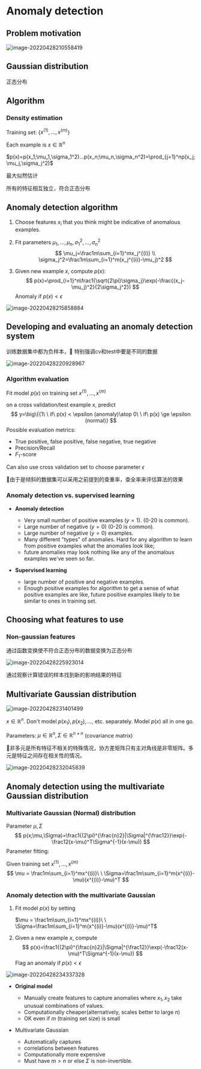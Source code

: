 # Anomaly detection

## Problem motivation

![image-20220428210558419](assets/image-20220428210558419.png)

## Gaussian distribution

正态分布

## Algorithm

### Density estimation

Training set: {$x^{(1)},...,x^{(m)}$}

Each example is $x \in\mathbb{R}^n$

$p(x)=p(x_1;\mu_1,\sigma_1^2)...p(x_n;\mu_n,\sigma_n^2)=\prod_{j=1}^np(x_j;\mu_j,\sigma_j^2)$

最大似然估计

所有的特征相互独立，符合正态分布

## Anomaly detection algorithm

1. Choose features $x_i$ that you think might be indicative of anomalous examples.

2. Fit parameters $\mu_1,...,\mu_n,\sigma_1^2,...,\sigma_n^2$
   $$
   \mu_j=\frac1m\sum_{i=1}^mx_j^{(i)} \\
   \sigma_j^2=\frac1m\sum_{i=1}^m(x_j^{(i)}-\mu_j)^2
   $$

3. Given new example $x$, compute $p(x)$:
   $$
   p(x)=\prod_{i=1}^n\frac1{\sqrt{2\pi}\sigma_j}\exp(-\frac{(x_j-\mu_j)^2}{2\sigma_j^2})
   $$
   Anomaly if $p(x)<\epsilon$

![image-20220428215858884](assets/image-20220428215858884.png)

## Developing and evaluating an anomaly detection system

训练数据集中都为负样本，:crescent_moon: 特别强调cv和test中要是不同的数据

![image-20220428220928967](assets/image-20220428220928967.png)

### Algorithm evaluation

Fit model $p(x)$ on training set ${x^{(1)},...,x^{(m)}}$

on a cross validation/test example x, predict 
$$
y=\big\{{1\ \ if\ p(x) < \epsilon (anomaly)\atop 0\ \ if\ p(x) \ge \epsilon (normal)}
$$
Possible evaluation metrics:

- True positive, false positive, false negative, true negative
- Precision/Recall
- $F_1$-score

Can also use cross validation set to choose parameter $\epsilon$

:notebook:由于是倾斜的数据集可以采用之前提到的查重率，查全率来评估算法的效果

### Anomaly detection vs. supervised learning

- **Anomaly detection**
  - Very small number of positive examples ($y=1$). (0-20 is common).
  - Large number of negative ($y=0$) (0-20 is common).
  - Large number of negative ($y=0$) examples.
  - Many different "types" of anomalies. Hard for any algorithm to learn from positive examples what the anomalies look like;
  - future anomalies may look nothing like any of the anomalous examples we've seen so far.

- **Supervised learning**
  - large number of positive and negative examples.
  - Enough positive examples for algorithm to get a sense of what positive examples are like, future positive examples likely to be similar to ones in training set.

## Choosing what features to use

### Non-gaussian features

通过函数变换使不符合正态分布的数据变换为正态分布

![image-20220428225923014](assets/image-20220428225923014.png)

通过观察计算错误的样本找到新的影响结果的特征

## Multivariate Gaussian distribution

![image-20220428231401499](assets/image-20220428231401499.png)

$x\in\mathbb{R}^n$. Don't model $p(x_1),p(x_2),...,$ etc. separately. Model $p(x)$ all in one go.

Parameters: $\mu\in\mathbb{R}^n,\Sigma\in\mathbb{R}^{n\times n}$ (covariance matrix)

:notebook:非多元是所有特征不相关的特殊情况，协方差矩阵只有主对角线是非零矩阵。多元是特征之间存在相关性的情况。

![image-20220428232045839](assets/image-20220428232045839.png)

## Anomaly detection using the multivariate Gaussian distribution

### Multivariate Gaussian (Normal) distribution

Parameter $\mu,\Sigma$
$$
p(x;\mu,\Sigma)=\frac1{(2\pi)^{\frac{n}2}|\Sigma|^{\frac12}}\exp(-\frac12(x-\mu)^T\Sigma^{-1}(x-\mu))
$$
Parameter fitting:

Given training set ${x^{(1)},...,x^{(m)}}$
$$
\mu = \frac1m\sum_{i=1}^mx^{(i)}\ \ \Sigma=\frac1m\sum_{i=1}^m(x^{(i)}-\mu)(x^{(i)}-\mu)^T
$$

### Anomaly detection with the multivariate Gaussian

1. Fit model $p(x)$ by setting 

   $\mu = \frac1m\sum_{i=1}^mx^{(i)}\ \ \Sigma=\frac1m\sum_{i=1}^m(x^{(i)}-\mu)(x^{(i)}-\mu)^T$

2. Given a new example $x$, compute
   $$
   p(x)=\frac1{(2\pi)^{\frac{n}2}|\Sigma|^{\frac12}}\exp(-\frac12(x-\mu)^T\Sigma^{-1}(x-\mu))
   $$
   Flag an anomaly if $p(x)<\epsilon$

![image-20220428234337328](assets/image-20220428234337328.png)

- **Original model**
  - Manually create features to capture anomalies where $x_1,x_2$ take unusual combinations of values.
  - Computationally cheaper(alternatively, scales better to large $n$)
  - OK even if $m$ (training set size) is small

- Multivariate Gaussian
  - Automatically captures
  - correlations between features
  - Computationally more expensive
  - Must have $m>n$ or else $\Sigma$ is non-invertible.